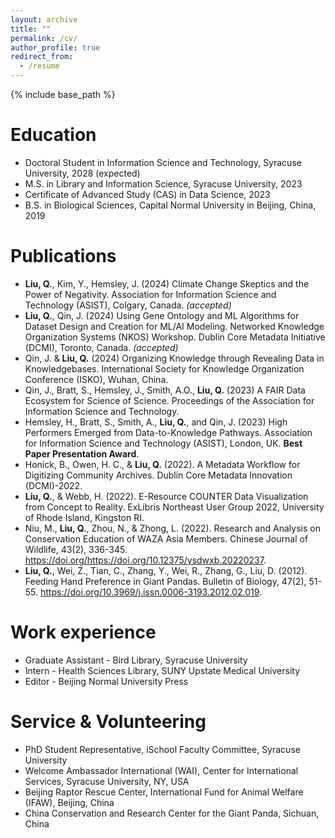 ```yaml
---
layout: archive
title: ""
permalink: /cv/
author_profile: true
redirect_from:
  - /resume
---
```


{% include base_path %}

Education
======
* Doctoral Student in Information Science and Technology, Syracuse University, 2028 (expected)
* M.S. in Library and Information Science, Syracuse University, 2023
* Certificate of Advanced Study (CAS) in Data Science, 2023
* B.S. in Biological Sciences, Capital Normal University in Beijing, China,  2019

Publications
======
* **Liu, Q.**, Kim, Y., Hemsley, J. (2024) Climate Change Skeptics and the Power of Negativity. Association for Information Science and Technology (ASIST), Colgary, Canada. *(accepted)*
* **Liu, Q.**, Qin, J. (2024) Using Gene Ontology and ML Algorithms for Dataset Design and Creation for ML/AI Modeling. Networked Knowledge Organization Systems (NKOS) Workshop. Dublin Core Metadata Initiative (DCMI), Toronto, Canada. *(accepted)*
* Qin, J. & **Liu, Q.** (2024) Organizing Knowledge through Revealing Data in Knowledgebases. International Society for Knowledge Organization Conference (ISKO), Wuhan, China.
* Qin, J., Bratt, S., Hemsley, J., Smith, A.O., **Liu, Q.** (2023) A FAIR Data Ecosystem for Science of Science. Proceedings of the Association for Information Science and Technology.
* Hemsley, H., Bratt, S., Smith, A., **Liu, Q.**, and Qin, J. (2023) High Performers Emerged from Data-to-Knowledge Pathways. Association for Information Science and Technology (ASIST), London, UK. **Best Paper Presentation Award**.
* Honick, B., Owen, H. C., & **Liu, Q.** (2022). A Metadata Workflow for Digitizing Community Archives. Dublin Core Metadata Innovation (DCMI)-2022.
* **Liu, Q.**, & Webb, H. (2022). E-Resource COUNTER Data Visualization from Concept to Reality. ExLibris Northeast User Group 2022, University of Rhode Island, Kingston RI.
* Niu, M., **Liu, Q.**, Zhou, N., & Zhong, L. (2022). Research and Analysis on Conservation Education of WAZA Asia Members. Chinese Journal of Wildlife, 43(2), 336-345. https://doi.org/https://doi.org/10.12375/ysdwxb.20220237.
* **Liu, Q.**, Wei, Z., Tian, C., Zhang, Y., Wei, R., Zhang, G., Liu, D. (2012). Feeding Hand Preference in Giant Pandas. Bulletin of Biology, 47(2), 51-55. https://doi.org/10.3969/j.issn.0006-3193.2012.02.019.

Work experience
======
* Graduate Assistant - Bird Library, Syracuse University
* Intern - Health Sciences Library, SUNY Upstate Medical University
* Editor - Beijing Normal University Press

Service & Volunteering
======
* PhD Student Representative, iSchool Faculty Committee, Syracuse University
* Welcome Ambassador International (WAI), Center for International Services, Syracuse University, NY, USA
* Beijing Raptor Rescue Center, International Fund for Animal Welfare (IFAW), Beijing, China
* China Conservation and Research Center for the Giant Panda, Sichuan, China
